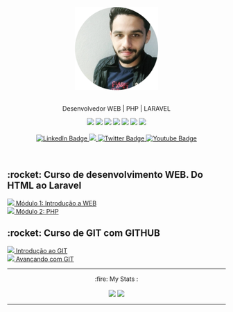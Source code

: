 <div id="header" align="center">
    <img style="width:12rem" src="https://github.com/sarev17/sarev17/blob/main/rounded-in-photoretrica.png?raw=true" alt="My Image" style="border-radius: 50%;" />
    <br><br>
    <p>Desenvolvedor WEB | PHP | LARAVEL</p>
</div>
<div align="center" id="badges">
  <img style="width:26px;" src="https://user-images.githubusercontent.com/49326163/232122270-084f5402-a368-4b85-bd0a-39450338944b.png"></img>
  <img style="width:45px;" src="https://upload.wikimedia.org/wikipedia/commons/thumb/3/31/Webysther_20160423_-_Elephpant.svg/2560px-Webysther_20160423_-_Elephpant.svg.png"></img>
  <img style="width:28px;" src="https://s3-eu-west-1.amazonaws.com/bucketeer-688d8e11-8fc6-459f-bb52-26fd21452913/2020/03/AcA2LnWL_400x400.jpg"></img>
  <img style="width:28px;" src="https://user-images.githubusercontent.com/49326163/232121395-8c3cf778-d935-4c78-9579-108f67c41202.png"></img>
  <img style="width:31px;" src="https://logospng.org/download/css-3/logo-css-3-768.png"></img>
  <img style="width:30px;" src="https://user-images.githubusercontent.com/49326163/232125164-6ee463fa-242e-4d14-9d6d-5b2adc1133ef.png"></img>
  <img style="width:58px;" src="https://user-images.githubusercontent.com/49326163/232122813-b9cdc221-613e-4ca7-9358-14d8b811af3a.png"></img>
  <br><br>
  <a target="_blank" href="https://www.linkedin.com/in/andreverasti/">
    <img src="https://img.shields.io/badge/LinkedIn-blue?style=for-the-badge&logo=linkedin&logoColor=white" alt="LinkedIn Badge"/>
  </a>
  <a target="_blank" href="https://api.whatsapp.com/send?phone=5588981700168">
    <img src="https://img.shields.io/badge/WhatsApp-25D366?style=for-the-badge&logo=whatsapp&logoColor=white"/>
  </a>
  <a target="_blank" href="https://www.instagram.com/andre.veraas/">
    <img src="https://img.shields.io/badge/Instagram-E4405F?style=for-the-badge&logo=instagram&logoColor=white" alt="Twitter Badge"/>
   </a>
   <a target="_blank" href="https://www.youtube.com/@andreveras2010/videos">
    <img src="https://img.shields.io/badge/YouTube-FF0000?style=for-the-badge&logo=youtube&logoColor=white" alt="Youtube Badge"/>
   </a>
</div>
<div id="projects">
    <br><br>
   <h2> :rocket: Curso de desenvolvimento WEB. Do HTML ao Laravel</h2>
    <a href="https://magnetic-cucumber-759.notion.site/M-dulo-1-36fda31ead704f8c9aae2cce1e87f5ed"><img style="width:12pt" src="https://upload.wikimedia.org/wikipedia/commons/6/6a/JavaScript-logo.png"></img> Módulo 1: Introdução a WEB
    </a>
    <br><a href="https://magnetic-cucumber-759.notion.site/M-dulo-2-a24b386b919a4804abc26f023477a8b8"><img style="width:15pt" src="https://upload.wikimedia.org/wikipedia/commons/thumb/3/31/Webysther_20160423_-_Elephpant.svg/2560px-Webysther_20160423_-_Elephpant.svg.png"></img> Módulo 2: PHP
    </a>
    <h2> :rocket: Curso de GIT com GITHUB</h2>
    <a href="https://magnetic-cucumber-759.notion.site/Minicurso-de-GIT-4f5c22cb231c45159838390441378c2b"><img style="width:12pt" src="https://git-scm.com/images/logos/downloads/Git-Icon-1788C.png"></img> Introdução ao GIT
    </a>
    <br><a href="https://magnetic-cucumber-759.notion.site/Avan-ando-no-GIT-bc7b9997bc35460c9f273393674d8f75"><img style="width:12pt" src="https://git-scm.com/images/logos/downloads/Git-Icon-White.png"></img> Avançando com GIT
    </a>
</div>
<hr>
<div align="center">
  :fire: My Stats :
  <br><br><img src="https://github-readme-streak-stats.herokuapp.com/?user=sarev17&theme=dark"></img>
  <img src="https://github-readme-stats.vercel.app/api?username=sarev17&show_icons=true&theme=dark&count_private=true"></img>
</div>
<hr>
<div align="center">

</div>
